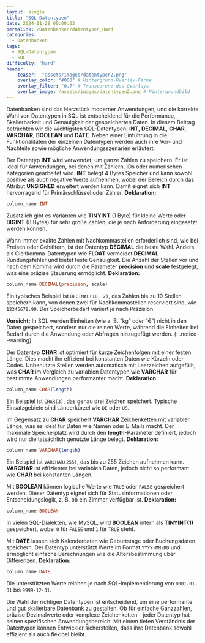 ```yaml
---
layout: single
title: "SQL-Datentypen"
date: 2024-11-29 00:00:03
permalink: /Datenbanken/datentypen_Hard
categories: 
  - Datenbanken
tags: 
  - SQL-Datentypen
  - SQL
difficulty: "hard"
header:
    teaser:  "assets/images/datentypen2.png"
    overlay_color: "#000" # Hintergrund-Overlay-Farbe
    overlay_filter: "0.7" # Transparenz des Overlays
    overlay_image: /assets/images/datentypen2.png # Hintergrundbild
---
```


Datenbanken sind das Herzstück moderner Anwendungen, und die korrekte Wahl von Datentypen in SQL ist entscheidend für die Performance, Skalierbarkeit und Genauigkeit der gespeicherten Daten. In diesem Beitrag betrachten wir die wichtigsten SQL-Datentypen: **INT**, **DECIMAL**, **CHAR**, **VARCHAR**, **BOOLEAN** und **DATE**. Neben einer Einführung in die Funktionalitäten der einzelnen Datentypen werden auch ihre Vor- und Nachteile sowie mögliche Anwendungsszenarien erläutert.

Der Datentyp **INT** wird verwendet, um ganze Zahlen zu speichern. Er ist ideal für Anwendungen, bei denen mit Zählern, IDs oder numerischen Kategorien gearbeitet wird. **INT** belegt 4 Bytes Speicher und kann sowohl positive als auch negative Werte aufnehmen, wobei der Bereich durch das Attribut **UNSIGNED** erweitert werden kann. Damit eignet sich **INT** hervorragend für Primärschlüssel oder Zähler. 
**Deklaration:** 
```sql
column_name INT
```
Zusätzlich gibt es Varianten wie **TINYINT** (1 Byte) für kleine Werte oder **BIGINT** (8 Bytes) für sehr große Zahlen, die je nach Anforderung eingesetzt werden können.

Wann immer exakte Zahlen mit Nachkommastellen erforderlich sind, wie bei Preisen oder Gehältern, ist der Datentyp **DECIMAL** die beste Wahl. Anders als Gleitkomma-Datentypen wie **FLOAT** vermeidet **DECIMAL** Rundungsfehler und bietet feste Genauigkeit. Die Anzahl der Stellen vor und nach dem Komma wird durch die Parameter **precision** und **scale** festgelegt, was eine präzise Steuerung ermöglicht. 
**Deklaration:**
```sql
column_name DECIMAL(precision, scale)
```
Ein typisches Beispiel ist `DECIMAL(10, 2)`, das Zahlen bis zu 10 Stellen speichern kann, von denen zwei für Nachkommastellen reserviert sind, wie `12345678.90`. Der Speicherbedarf variiert je nach Präzision.

**Vorsicht:** In SQL werden Einheiten (wie z. B. “kg” oder “€”) nicht in den Daten gespeichert, sondern nur die reinen Werte, während die Einheiten bei Bedarf durch die Anwendung oder Abfragen hinzugefügt werden.
{: .notice--warning}


Der Datentyp **CHAR** ist optimiert für kurze Zeichenfolgen mit einer festen Länge. Dies macht ihn effizient bei konstanten Daten wie Kürzeln oder Codes. Unbenutzte Stellen werden automatisch mit Leerzeichen aufgefüllt, was **CHAR** im Vergleich zu variablen Datentypen wie **VARCHAR** für bestimmte Anwendungen performanter macht.
**Deklaration:**
```sql
column_name CHAR(length)
```
Ein Beispiel ist `CHAR(3)`, das genau drei Zeichen speichert. Typische Einsatzgebiete sind Länderkürzel wie `DE` oder `US`.

Im Gegensatz zu **CHAR** speichert **VARCHAR** Zeichenketten mit variabler Länge, was es ideal für Daten wie Namen oder E-Mails macht. Der maximale Speicherplatz wird durch den **length**-Parameter definiert, jedoch wird nur die tatsächlich genutzte Länge belegt.
**Deklaration:**
```sql
column_name VARCHAR(length)
```
Ein Beispiel ist `VARCHAR(255)`, das bis zu 255 Zeichen aufnehmen kann. **VARCHAR** ist effizienter bei variablen Daten, jedoch nicht so performant wie **CHAR** bei konstanten Längen.

Mit **BOOLEAN** können logische Werte wie `TRUE` oder `FALSE` gespeichert werden. Dieser Datentyp eignet sich für Statusinformationen oder Entscheidungslogik, z. B. ob ein Zimmer verfügbar ist.
**Deklaration:**
```sql
column_name BOOLEAN
```
In vielen SQL-Dialekten, wie MySQL, wird **BOOLEAN** intern als **TINYINT(1)** gespeichert, wobei `0` für `FALSE` und `1` für `TRUE` steht.

Mit **DATE** lassen sich Kalenderdaten wie Geburtstage oder Buchungsdaten speichern. Der Datentyp unterstützt Werte im Format `YYYY-MM-DD` und ermöglicht einfache Berechnungen wie die Altersbestimmung über Differenzen.
**Deklaration:**
```sql
column_name DATE
```
Die unterstützten Werte reichen je nach SQL-Implementierung von `0001-01-01` bis `9999-12-31`.

Die Wahl der richtigen Datentypen ist entscheidend, um eine performante und gut skalierbare Datenbank zu gestalten. Ob für einfache Ganzzahlen, präzise Dezimalwerte oder komplexe Zeichenketten – jeder Datentyp hat seinen spezifischen Anwendungsbereich. Mit einem tiefen Verständnis der Datentypen können Entwickler sicherstellen, dass ihre Datenbank sowohl effizient als auch flexibel bleibt.
